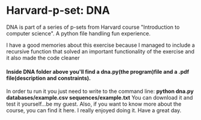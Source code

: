 # Harvard-p-set: DNA
DNA is part of a series of p-sets from Harvard course "Introduction to computer science". A python file handling fun experience. 

I have a good memories about this exercise because I managed to include a recursive function that solved an important functionality of the exercise and it also made the code cleaner 

#### Inside DNA folder above you'll find a dna.py(the program)file and a .pdf file(description and constraints). 
In order tu run it you just need to write to the command line: **python dna.py databases/example.csv sequences/example.txt**
You can download it and test it yourself...be my guest.
Also, if you want to know more about the course, you can find it here. I really enjoyed doing it. Have a great day. 
